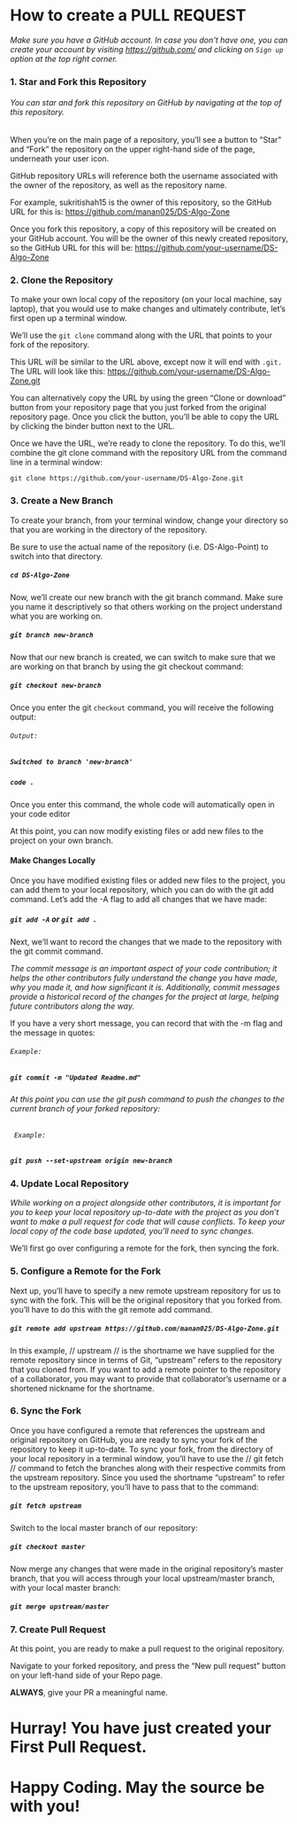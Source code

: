 # How to create a PULL REQUEST

_Make sure you have a GitHub account. In case you don't have one, you can create your account by visiting https://github.com/ and clicking on `Sign up` option at the top right corner._

### 1. Star and Fork this Repository

###### You can star and fork this repository on GitHub by navigating at the top of this repository. 

When you’re on the main page of a repository, you’ll see a button to "Star" and “Fork” the repository on the upper right-hand side of the page, underneath your user icon.

GitHub repository URLs will reference both the username associated with the owner of the repository, as well as the repository name. 

For example, sukritishah15 is the owner of this repository, so the GitHub URL for this is: https://github.com/manan025/DS-Algo-Zone

Once you fork this repository, a copy of this repository will be created on your GitHub account. You will be the owner of this newly created repository, so the GitHub URL for this will be: https://github.com/your-username/DS-Algo-Zone

### 2. Clone the Repository

To make your own local copy of the repository (on your local machine, say laptop), that you would use to make changes and ultimately contribute, let’s first open up a terminal window.

We’ll use the `git clone` command along with the URL that points to your fork of the repository.

This URL will be similar to the URL above, except now it will end with `.git.` The URL will look like this:
https://github.com/your-username/DS-Algo-Zone.git

You can alternatively copy the URL by using the green “Clone or download” button from your repository page that you just forked from the original repository page. Once you click the button, you’ll be able to copy the URL by clicking the binder button next to the URL.

Once we have the URL, we’re ready to clone the repository. To do this, we’ll combine the git clone command with the repository URL from the command line in a terminal window:

`git clone https://github.com/your-username/DS-Algo-Zone.git`

### 3. Create a New Branch

To create your branch, from your terminal window, change your directory so that you are working in the directory of the repository. 

Be sure to use the actual name of the repository (i.e. DS-Algo-Point) to switch into that directory.

##### `cd DS-Algo-Zone`

Now, we’ll create our new branch with the git branch command. Make sure you name it descriptively so that others working on the project understand what you are working on.

##### `git branch new-branch`

Now that our new branch is created, we can switch to make sure that we are working on that branch by using the git checkout command:

##### `git checkout new-branch`

Once you enter the git `checkout` command, you will receive the following output:

###### `Output:`

##### `Switched to branch 'new-branch' `

##### `code .`

Once you enter this command, the whole code will automatically open in your code editor

At this point, you can now modify existing files or add new files to the project on your own branch.

#### Make Changes Locally

Once you have modified existing files or added new files to the project, you can add them to your local repository, which you can do with the git add command. Let’s add the -A flag to add all changes that we have made:

##### `git add -A` or `git add .`

Next, we’ll want to record the changes that we made to the repository with the git commit command.

_The commit message is an important aspect of your code contribution; it helps the other contributors fully understand the change you have made, why you made it, and how significant it is. Additionally, commit messages provide a historical record of the changes for the project at large, helping future contributors along the way._

If you have a very short message, you can record that with the -m flag and the message in quotes:

###### `Example:`

##### `git commit -m "Updated Readme.md"`

###### At this point you can use the git push command to push the changes to the current branch of your forked repository:

###### ` Example:`

##### `git push --set-upstream origin new-branch`

### 4. Update Local Repository

_While working on a project alongside other contributors, it is important for you to keep your local repository up-to-date with the project as you don’t want to make a pull request for code that will cause conflicts. To keep your local copy of the code base updated, you’ll need to sync changes._

We’ll first go over configuring a remote for the fork, then syncing the fork.

### 5. Configure a Remote for the Fork

Next up, you’ll have to specify a new remote upstream repository for us to sync with the fork. This will be the original repository that you forked from. you’ll have to do this with the git remote add command.

##### `git remote add upstream https://github.com/manan025/DS-Algo-Zone.git`

In this example, // upstream // is the shortname we have supplied for the remote repository since in terms of Git, “upstream” refers to the repository that you cloned from. If you want to add a remote pointer to the repository of a collaborator, you may want to provide that collaborator’s username or a shortened nickname for the shortname.

### 6. Sync the Fork

Once you have configured a remote that references the upstream and original repository on GitHub, you are ready to sync your fork of the repository to keep it up-to-date.
To sync your fork, from the directory of your local repository in a terminal window, you’ll have to use the // git fetch // command to fetch the branches along with their respective commits from the upstream repository. Since you used the shortname “upstream” to refer to the upstream repository, you’ll have to pass that to the command:

##### `git fetch upstream`

Switch to the local master branch of our repository:

##### `git checkout master`

Now merge any changes that were made in the original repository’s master branch, that you will access through your local upstream/master branch, with your local master branch:

##### `git merge upstream/master`

### 7. Create Pull Request

At this point, you are ready to make a pull request to the original repository.

Navigate to your forked repository, and press the “New pull request” button on your left-hand side of your Repo page.

**ALWAYS**, give your PR a meaningful name.

# Hurray! You have just created your First Pull Request.
# Happy Coding. May the source be with you!
